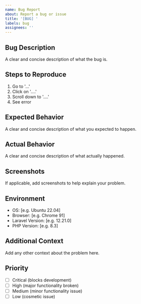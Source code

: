 ```yaml
---
name: Bug Report
about: Report a bug or issue
title: '[BUG] '
labels: bug
assignees: ''
---
```


## Bug Description
A clear and concise description of what the bug is.

## Steps to Reproduce
1. Go to '...'
2. Click on '....'
3. Scroll down to '....'
4. See error

## Expected Behavior
A clear and concise description of what you expected to happen.

## Actual Behavior
A clear and concise description of what actually happened.

## Screenshots
If applicable, add screenshots to help explain your problem.

## Environment
- OS: [e.g. Ubuntu 22.04]
- Browser: [e.g. Chrome 91]
- Laravel Version: [e.g. 12.21.0]
- PHP Version: [e.g. 8.3]

## Additional Context
Add any other context about the problem here.

## Priority
- [ ] Critical (blocks development)
- [ ] High (major functionality broken)
- [ ] Medium (minor functionality issue)
- [ ] Low (cosmetic issue)
